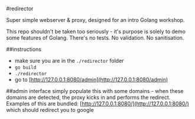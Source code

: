 #redirector

Super simple webserver & proxy, designed for an intro Golang workshop.

This repo shouldn't be taken too seriously - it's purpose is solely to demo some features of Golang. There's no tests. No validation. No sanitisation.

##instructions

- make sure you are in the `./redirector` folder
- `go build`
- `./redirector`
- go to [http://127.0.0.1:8080/admin](http://127.0.0.1:8080/admin)

##admin interface
simply populate this with some domains - when these domains are detected, the proxy kicks in and performs the redirect. Examples of this are bundled: [http://127.0.0.1:8080/](http://127.0.0.1:8080/) which should redirect you to google
